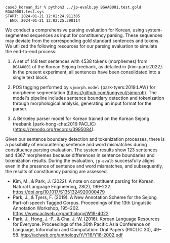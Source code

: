 ```
case3_korean_dir % python3 ../jp-evalb.py BGAA0001.test.gold BGAA0001.test.sys 
START: 2024-01-21 12:02:24.911305
  END: 2024-01-21 12:02:25.390114
```


We conduct a comprehensive parsing evaluation for Korean, using system-segmented sequences as input for constituency parsing. These sequences may deviate from the corresponding gold standard sentences and tokens. We utilized the following resources for our parsing evaluation to simulate the end-to-end process:

1. A set of 148 test sentences with 4538 tokens (morphemes)  from `BGAA0001` of the Korean Sejong treebank, as detailed in {kim-park:2022}. In the present experiment, all sentences have been consolidated into a single text block. 

2. POS tagging performed by `sjmorph.model` {park-tyers:2019:LAW} for morpheme segmentation (https://github.com/jungyeul/sjmorph). The model's pipeline includes sentence boundary detection and tokenization through morphological analysis, generating an input format for the parser. 

3. A Berkeley parser model for Korean trained on the Korean Sejong treebank {park-hong-cha:2016:PACLIC} (https://zenodo.org/records/3995084).

Given our sentence boundary detection and tokenization processes, there is a possibility of encountering sentence and word mismatches during constituency parsing evaluation. The system results show 123 sentences and 4367 morphemes because differences in sentence boundaries and tokenization results. During the evaluation, `jp-evalb` successfully aligns even in the presence of sentence and word mismatches, and subsequently, the results of constituency parsing are assessed. 



- Kim, M., & Park, J. (2022). A note on constituent parsing for Korean. Natural Language Engineering, 28(2), 199–222. https://doi.org/10.1017/S1351324920000479
- Park, J., & Tyers, F. (2019). A New Annotation Scheme for the Sejong Part-of-speech Tagged Corpus. Proceedings of the 13th Linguistic Annotation Workshop, 195–202. https://www.aclweb.org/anthology/W19-4022
- Park, J., Hong, J.-P., & Cha, J.-W. (2016). Korean Language Resources for Everyone. Proceedings of the 30th Pacific Asia Conference on Language, Information and Computation: Oral Papers (PACLIC 30), 49–58. http://aclweb.org/anthology/Y/Y16/Y16-2002.pdf


